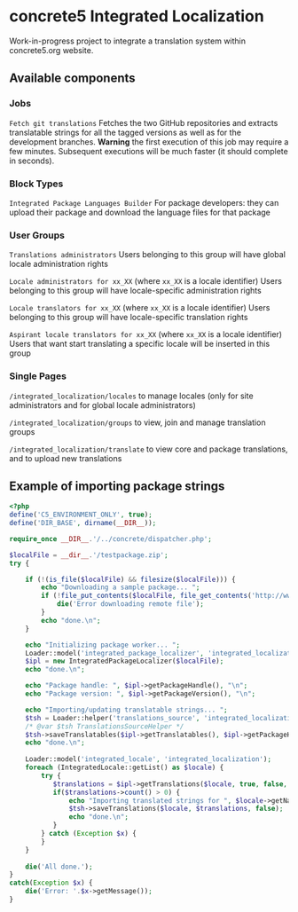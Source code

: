 concrete5 Integrated Localization
=================================

Work-in-progress project to integrate a translation system within concrete5.org website.


Available components
--------------------


### Jobs

`Fetch git translations`
Fetches the two GitHub repositories and extracts translatable strings for all the tagged versions as well as for the development branches.
**Warning** the first execution of this job may require a few minutes. Subsequent executions will be much faster (it should complete in seconds).


### Block Types

`Integrated Package Languages Builder`
For package developers: they can upload their package and download the language files for that package


### User Groups

`Translations administrators`
 Users belonging to this group will have global locale administration rights

`Locale administrators for xx_XX` (where `xx_XX` is a locale identifier)
Users belonging to this group will have locale-specific administration rights

`Locale translators for xx_XX` (where `xx_XX` is a locale identifier)
Users belonging to this group will have locale-specific translation rights

`Aspirant locale translators for xx_XX` (where `xx_XX` is a locale identifier)
Users that want start translating a specific locale will be inserted in this group


### Single Pages

`/integrated_localization/locales`
to manage locales (only for site administrators and for global locale administrators)

`/integrated_localization/groups`
to view, join and manage translation groups

`/integrated_localization/translate`
to view core and package translations, and to upload new translations


Example of importing package strings
------------------------------------

```php
<?php
define('C5_ENVIRONMENT_ONLY', true);
define('DIR_BASE', dirname(__DIR__));

require_once __DIR__.'/../concrete/dispatcher.php';

$localFile = __dir__.'/testpackage.zip';
try {

    if (!(is_file($localFile) && filesize($localFile))) {
        echo "Downloading a sample package... ";
        if (!file_put_contents($localFile, file_get_contents('http://www.concrete5.org/download_file/-/64021/0/'))) {
            die('Error downloading remote file');
        }
        echo "done.\n";
    }

    echo "Initializing package worker... ";
    Loader::model('integrated_package_localizer', 'integrated_localization');
    $ipl = new IntegratedPackageLocalizer($localFile);
    echo "done.\n";

    echo "Package handle: ", $ipl->getPackageHandle(), "\n";
    echo "Package version: ", $ipl->getPackageVersion(), "\n";

    echo "Importing/updating translatable strings... ";
    $tsh = Loader::helper('translations_source', 'integrated_localization');
    /* @var $tsh TranslationsSourceHelper */
    $tsh->saveTranslatables($ipl->getTranslatables(), $ipl->getPackageHandle(), $ipl->getPackageVersion());
    echo "done.\n";
    
    Loader::model('integrated_locale', 'integrated_localization');
    foreach (IntegratedLocale::getList() as $locale) {
        try {
           $translations = $ipl->getTranslations($locale, true, false, false);
           if($translations->count() > 0) {
               echo "Importing translated strings for ", $locale->getName(), "... ";
               $tsh->saveTranslations($locale, $translations, false);
               echo "done.\n";
           }
        } catch (Exception $x) {
        }
    }
    
    die('All done.');
}
catch(Exception $x) {
    die('Error: '.$x->getMessage());
}
```